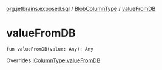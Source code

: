 [org.jetbrains.exposed.sql](../index.md) / [BlobColumnType](index.md) / [valueFromDB](.)

# valueFromDB

`fun valueFromDB(value: Any): Any`

Overrides [IColumnType.valueFromDB](../-i-column-type/value-from-d-b.md)

